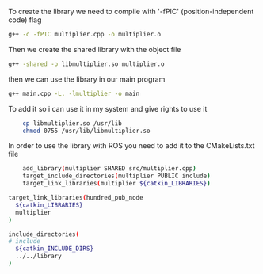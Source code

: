 To create the library we need to compile with '-fPIC' (position-independent code) flag

```bash
g++ -c -fPIC multiplier.cpp -o multiplier.o
```

Then we create the shared library with the object file

```bash
g++ -shared -o libmultiplier.so multiplier.o
```

then we can use the library in our main program

```bash
g++ main.cpp -L. -lmultiplier -o main
```

To add it so i can use it in my system and give rights to use it
    
```bash
    cp libmultiplier.so /usr/lib
    chmod 0755 /usr/lib/libmultiplier.so
```
In order to use the library with ROS you need to add it to the CMakeLists.txt file

```bash
    add_library(multiplier SHARED src/multiplier.cpp)
    target_include_directories(multiplier PUBLIC include)
    target_link_libraries(multiplier ${catkin_LIBRARIES})
```
```bash
target_link_libraries(hundred_pub_node
  ${catkin_LIBRARIES}
  multiplier
)

include_directories(
# include
  ${catkin_INCLUDE_DIRS}
  ../../library
)

```